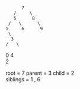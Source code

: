           7
       /     \
       5      8
     /   \      \
    1     6      9
     \
      3
    /   \
   0     4
    \
     2
     
root = 7
parent = 3
child = 2  
siblings = 1 , 6     
